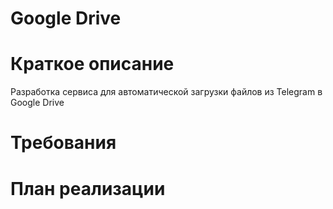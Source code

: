 # Google Drive 

# Краткое описание
Разработка сервиса для автоматической загрузки файлов из Telegram в Google Drive 

# Требования

# План реализации